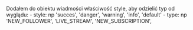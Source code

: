 
Dodałem do obiektu wiadmości właściwość style, aby odzielić typ od wyglądu:
	- style: np 'succes', 'danger', 'warning', 'info', 'default'
	- type: np 'NEW_FOLLOWER', 'LIVE_STREAM', 'NEW_SUBSCRIPTION',
